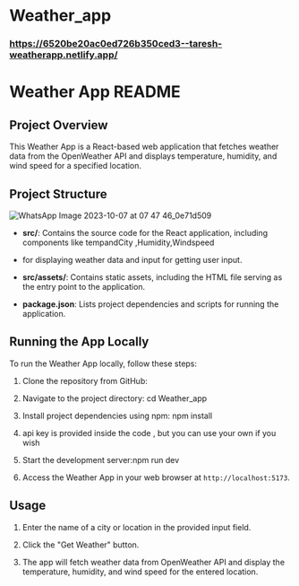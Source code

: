 # Weather_app
### https://6520be20ac0ed726b350ced3--taresh-weatherapp.netlify.app/



# Weather App README

## Project Overview

This Weather App is a React-based web application that fetches weather data from the OpenWeather API and displays temperature, humidity, and wind speed for a specified location.

## Project Structure

![WhatsApp Image 2023-10-07 at 07 47 46_0e71d509](https://github.com/taresh345/Weather_app/assets/48683755/5fc207af-e3e9-4777-a2bf-12a1324722cf)




- **src/**: Contains the source code for the React application, including components like  tempandCity ,Humidity,Windspeed
-  for displaying weather data  and input for getting user input.

- **src/assets/**: Contains static assets, including the HTML file serving as the entry point to the application.

- **package.json**: Lists project dependencies and scripts for running the application.

## Running the App Locally

To run the Weather App locally, follow these steps:

1. Clone the repository from GitHub:
  
2. Navigate to the project directory: cd Weather_app
3. Install project dependencies using npm: npm install
4. api key is provided inside the code , but you can use your own if you wish
5. Start the development server:npm run dev
6. Access the Weather App in your web browser at `http://localhost:5173`.


## Usage

1. Enter the name of a city or location in the provided input field.

2. Click the "Get Weather" button.

3. The app will fetch weather data from OpenWeather API and display the temperature, humidity, and wind speed for the entered location.









